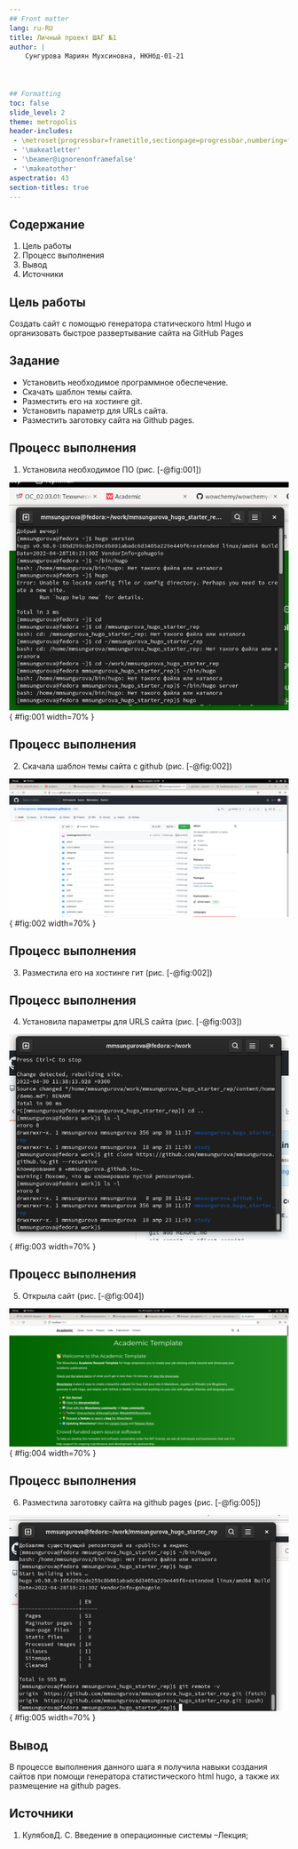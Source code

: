 ```yaml
---
## Front matter
lang: ru-RU
title: Личный проект ШАГ №1
author: |
	Сунгурова Мариян Мухсиновна, НКНбд-01-21
	


## Formatting
toc: false
slide_level: 2
theme: metropolis
header-includes: 
 - \metroset{progressbar=frametitle,sectionpage=progressbar,numbering=fraction}
 - '\makeatletter'
 - '\beamer@ignorenonframefalse'
 - '\makeatother'
aspectratio: 43
section-titles: true
---
```


## Содержание
1. Цель работы
2. Процесс выполнения
3. Вывод
4. Источники

## Цель работы

Создать сайт с помощью генератора статического html Hugo и организовать быстрое развертывание сайта на GitHub Pages 

## Задание

- Установить необходимое программное обеспечение.
- Скачать шаблон темы сайта.
- Разместить его на хостинге git.
- Установить параметр для URLs сайта.
- Разместить заготовку сайта на Github pages.

## Процесс выполнения

1. Установила необходимое ПО (рис. [-@fig:001])

![Скриншот терминала](image/рис8.png){ #fig:001 width=70% }

## Процесс выполнения

2. Скачала шаблон темы сайта с github (рис. [-@fig:002])

![Скриншот](image/рис3.png){ #fig:002 width=70% }

## Процесс выполнения

3. Разместила его на хостинге гит (рис. [-@fig:002])

## Процесс выполнения


4. Установила параметры для URLS сайта (рис. [-@fig:003])

![Скриншот терминала](image/рис7.png){ #fig:003 width=70% }

## Процесс выполнения

5. Открыла сайт  (рис. [-@fig:004])

![Скриншот](image/рис9.png){ #fig:004 width=70% }

## Процесс выполнения

6. Разместила заготовку сайта на github pages (рис. [-@fig:005])

![Скриншот терминала](image/placeimg_800_600_tech.jpg){ #fig:005 width=70% }



## Вывод
В процессе выполнения данного шага я получила навыки создания сайтов при помощи генератора статистического html hugo, а также их размещение на github pages.


## Иcточники

1. КулябовД. С. Введение в операционные системы –Лекция;


